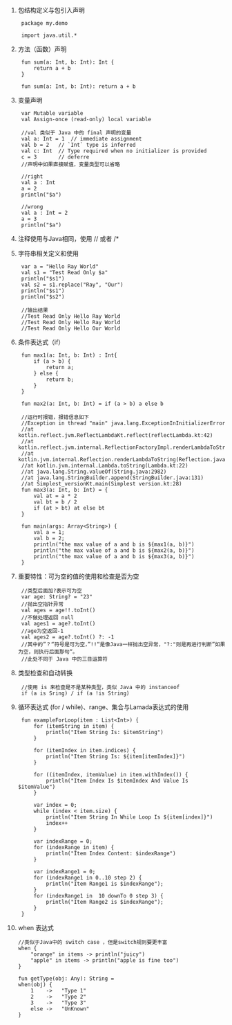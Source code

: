 1. 包结构定义与包引入声明

        package my.demo

        import java.util.*

2. 方法（函数）声明

        fun sum(a: Int, b: Int): Int {
            return a + b
        }

        fun sum(a: Int, b: Int): return a + b

3. 变量声明

        var Mutable variable
        val Assign-once (read-only) local variable

        //val 类似于 Java 中的 final 声明的变量
        val a: Int = 1  // immediate assignment  
        val b = 2   // `Int` type is inferred
        val c: Int  // Type required when no initializer is provided  
        c = 3       // deferre
        //声明中如果直接赋值，变量类型可以省略

        //right
        val a : Int
        a = 2
        println("$a")

        //wrong
        val a : Int = 2
        a = 3
        println("$a")

4. 注释使用与Java相同，使用 // 或者 /*

5. 字符串相关定义和使用

        var a = "Hello Ray World"
        val s1 = "Test Read Only $a"
        println("$s1")
        val s2 = s1.replace("Ray", "Our")
        println("$s1")
        println("$s2")

        //输出结果
        //Test Read Only Hello Ray World
        //Test Read Only Hello Ray World
        //Test Read Only Hello Our World

6. 条件表达式（if）

        fun max1(a: Int, b: Int) : Int{
            if (a > b) {
                return a;
            } else {
                return b;
            }
        }

        fun max2(a: Int, b: Int) = if (a > b) a else b

        //运行时报错，报错信息如下
        //Exception in thread "main" java.lang.ExceptionInInitializerError
        //at kotlin.reflect.jvm.ReflectLambdaKt.reflect(reflectLambda.kt:42)
        //at kotlin.reflect.jvm.internal.ReflectionFactoryImpl.renderLambdaToString(ReflectionFactoryImpl.java:55)
        //at kotlin.jvm.internal.Reflection.renderLambdaToString(Reflection.java:80)
        //at kotlin.jvm.internal.Lambda.toString(Lambda.kt:22)
        //at java.lang.String.valueOf(String.java:2982)
        //at java.lang.StringBuilder.append(StringBuilder.java:131)
        //at Simplest_versionKt.main(Simplest version.kt:28)
        fun max3(a: Int, b: Int) = {
            val at = a * 2
            val bt = b / 2
            if (at > bt) at else bt
        }

        fun main(args: Array<String>) {
            val a = 1;
            val b = 2;
            println("the max value of a and b is ${max1(a, b)}")
            println("the max value of a and b is ${max2(a, b)}")
            println("the max value of a and b is ${max3(a, b)}")
        }

7. 重要特性：可为空的值的使用和检查是否为空

        //类型后面加?表示可为空
        var age: String? = "23"
        //抛出空指针异常
        val ages = age!!.toInt()
        //不做处理返回 null
        val ages1 = age?.toInt()
        //age为空返回-1
        val ages2 = age?.toInt() ?: -1
        //其中的”？“符号是可为空，”!!“是像Java一样抛出空异常，"?:"则是再进行判断”如果为空，则执行后面那句“。
        //此处不同于 Java 中的三目运算符   

8. 类型检查和自动转换

        //使用 is 来检查是不是某种类型，类似 Java 中的 instanceof
        if (a is Sring) / if (a !is String)    

9. 循环表达式 (for / while)、range、集合与Lamada表达式的使用

        fun exampleForLoop(item : List<Int>) {
            for (itemString in item) {
                println("Item String Is: $itemString")
            }

            for (itemIndex in item.indices) {
                println("Item String Is: ${item[itemIndex]}")
            }

            for ((itemIndex, itemValue) in item.withIndex()) {
                println("Item Index Is $itemIndex And Value Is $itemValue")
            }

            var index = 0;
            while (index < item.size) {
                println("Item String In While Loop Is ${item[index]}")
                index++
            }

            var indexRange = 0;
            for (indexRange in item) {
                println("Item Index Content: $indexRange")
            }

            var indexRange1 = 0;
            for (indexRange1 in 0..10 step 2) {
                println("Item Range1 is $indexRange");
            }
            for (indexRange1 in  10 downTo 0 step 3) {
                println("Item Range2 is $indexRange");
            }
        }

10. when 表达式

        //类似于Java中的 switch case ，但是switch规则要更丰富
        when {
            "orange" in items -> println("juicy")
            "apple" in items -> println("apple is fine too")
        }

        fun getType(obj: Any): String =
        when(obj) {
            1    ->   "Type 1"
        	2    ->   "Type 2"
            3    ->   "Type 3"
            else ->   "UnKnown"
        }
